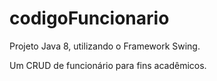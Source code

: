 # codigoFuncionario
Projeto Java 8, utilizando o  Framework Swing.  

Um CRUD de funcionário para fins acadêmicos. 
